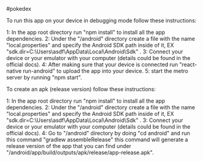 #pokedex

To run this app on your device in debugging mode follow these instructions:

1: In the app root directory run "npm install" to install all the app dependencies.
2: Under the "/android" directory create a file with the name "local.properties" and specify the Android SDK path inside of it, EX
"sdk.dir=C\:\\Users\\asdf\\AppData\\Local\\Android\\Sdk" .
3: Connect your device or your emulator with your computer (details could be found in the official docs).
4: After making sure that your device is connected run "react-native run-android" to upload the app into your device.
5: start the metro server by running "npm start".


To create an apk (release version) follow these instructions:

1: In the app root directory run "npm install" to install all the app dependencies.
2: Under the "/android" directory create a file with the name "local.properties" and specify the Android SDK path inside of it, EX
"sdk.dir=C\:\\Users\\asdf\\AppData\\Local\\Android\\Sdk" .
3: Connect your device or your emulator with your computer (details could be found in the official docs).
4: Go to "/android" directory by doing "cd android" and run this command "gradlew assembleRelease" 
this command will generate a release version of the app that you can find under "/android/app/build/outputs/apk/release/app-release.apk". 
